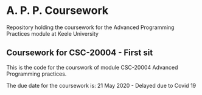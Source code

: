 # A. P. P. Coursework

Repository holding the coursework for the Advanced Programming Practices module at Keele University

## Coursework for CSC-20004 - First sit

This is the code for the courswork of module CSC-20004 Advanced Programming practices.

The due date for the coursework is: 21 May 2020 - Delayed due to Covid 19
